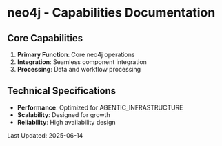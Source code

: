 # neo4j - Capabilities Documentation

## Core Capabilities

1. **Primary Function**: Core neo4j operations
2. **Integration**: Seamless component integration
3. **Processing**: Data and workflow processing

## Technical Specifications

- **Performance**: Optimized for AGENTIC_INFRASTRUCTURE
- **Scalability**: Designed for growth
- **Reliability**: High availability design

Last Updated: 2025-06-14
